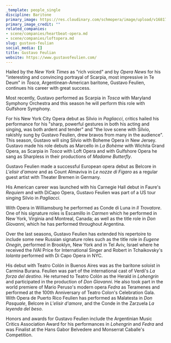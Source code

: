 ```yaml
---
_template: people_single
discipline: Baritone
primary_image: https://res.cloudinary.com/schmopera/image/upload/v1681782024/media/2023/04/GustavoFeulian_bgptxy.jpg
primary_image_credit: ""
related_companies:
- scene/companies/heartbeat-opera.md
- scene/companies/loftopera.md
slug: gustavo-feulian
social_media: []
title: Gustavo Feulian
website: https://www.gustavofeulien.com/
---
```

Hailed by the _New York Times_ as "rich voiced" and by _Opera News_ for his "interesting and convincing portrayal of Scarpia, most impressive in Te Deum" in _Tosca_, Argentinean-American baritone, Gustavo Feulien, continues his career with great success.

Most recently, Gustavo performed as Scarpia in _Tosca_ with Maryland Symphony Orchestra and this season he will perform this role with Gulfshore Symphony.

For his New York City Opera debut as Silvio in _Pagliacci_, critics hailed his performance for his "sharp, powerful gestures in both his acting and singing, was both ardent and tender" and "the love scene with Silvio, rakishly sung by Gustavo Feulien, drew bravos from many in the audience". This season, Gustavo will sing Silvio with Boheme Opera in New Jersey. Gustavo made his role debuts as Marcello in _La Bohème_ with Wichita Grand Opera, as Scarpia in _Tosca_ with Loft Opera and with Gulfshore Opera he sang as Sharpless in their productions of _Madame Butterfly_.

Gustavo Feulien made a successful European opera debut as Belcore in _L'elisir d'amore_ and as Count Almaviva in _Le nozze di Figaro_ as a regular guest artist with Theater Bremen in Germany.

His American career was launched with his Carnegie Hall debut in Faure's _Requiem_ and with DiCapo Opera, Gustavo Feulien was part of a US tour singing Silvio in _Pagliacci_.

With Opera in Williamsburg he performed as Conde di Luna in _Il Trovatore_. One of his signature roles is Escamillo in _Carmen_ which he performed in New York, Virginia and Montreal, Canada; as well as the title role in _Don Giovanni_, which he has performed throughout Argentina.

Over the last seasons, Gustavo Feulien has extended his repertoire to include some new Russian signature roles such as the title role in _Eugene Onegin_, performed in Brooklyn, New York and in Tel Aviv, Israel where he received the IVAI Price for International Singer and Robert in Tchaikovsky's _Iolanta_ performed with Di Capo Opera in NYC.

His debut with Teatro Colón in Buenos Aires was as the baritone soloist in Carmina Burana. Feulien was part of the international cast of Verdi's _La forza del destino_. He returned to Teatro Colón as the Herald in _Lohengrin_ and participated in the production of _Don Giovanni_. He also took part in the world premiere of Mario Peruso's modern opera _Fedra_ as Teramenes and performed at the 100th Anniversary of Teatro Colon's Celebration Gala. With Opera de Puerto Rico Feulien has performed as Malatesta in _Don Pasquale_, Belcore in _L'elisir d'amore_, and the Conde in the Zarzuela _La leyenda del beso_.

Honors and awards for Gustavo Feulien include the Argentinian Music Critics Association Award for his performances in _Lohengrin_ and _Fedra_ and was Finalist at the Hans Gabor Belvedere and Monserrat Caballe's Competition.
